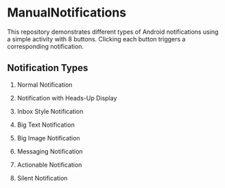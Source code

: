 # ManualNotifications

This repository demonstrates different types of Android notifications using a simple activity with 8 buttons. Clicking each button triggers a corresponding notification.

## Notification Types

1. Normal Notification

2. Notification with Heads-Up Display

3. Inbox Style Notification

4. Big Text Notification

5. Big Image Notification

6. Messaging Notification

7. Actionable Notification

8. Silent Notification
